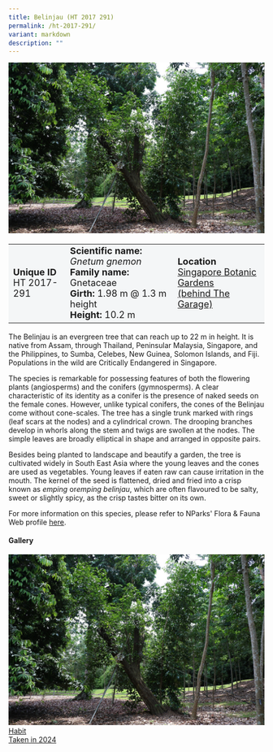 ```yaml
---
title: Belinjau (HT 2017 291)
permalink: /ht-2017-291/
variant: markdown
description: ""
---
```

<div class="isomer-image-wrapper">
<img src="/images/Heritage_trees_photos/gnegne_ht2017-291_habit.jpg">
</div><table style="minWidth: 100px; font-size: 18px; background: #F4F6F7">
<tbody><tr>
<td rowspan="1" colspan="1">
<strong>Unique ID</strong>
<br>HT 2017-291
</td>
<td rowspan="1" colspan="1">
	<strong>Scientific name:</strong> <em>Gnetum gnemon</em>
<br><strong>Family name: </strong>Gnetaceae
<br><strong>Girth: </strong>1.98 m @ 1.3 m height
<br><strong>Height: </strong>10.2 m
</td>
<td rowspan="1" colspan="1">
<strong>Location</strong><a href="https://www.onemap.gov.sg/?lat=1.3191299999870336&amp;lng=103.81571999997253">
 <br>Singapore Botanic Gardens<br>(behind The Garage)</a>
</td>
</tr>
</tbody>
</table>
<p>The Belinjau is an evergreen tree that can reach up to 22 m in height. It is native from Assam, through Thailand, Peninsular Malaysia, Singapore, and the Philippines, to Sumba, Celebes, New Guinea, Solomon Islands, and Fiji. Populations in the wild are Critically Endangered in Singapore.</p>

<p>The species is remarkable for possessing features of both the flowering plants (angiosperms) and the conifers (gymnosperms). A clear characteristic of its identity as a conifer is the presence of naked seeds on the female cones. However, unlike typical conifers, the cones of the Belinjau come without cone-scales. The tree has a single trunk marked with rings (leaf scars at the nodes) and a cylindrical crown. The drooping branches develop in whorls along the stem and twigs are swollen at the nodes. The simple leaves are broadly elliptical in shape and arranged in opposite pairs.</p>

<p>Besides being planted to landscape and beautify a garden, the tree is cultivated widely in South East Asia where the young leaves and the cones are used as vegetables. Young leaves if eaten raw can cause irritation in the mouth. The kernel of the seed is flattened, dried and fried into a crisp known as&nbsp;<em>emping</em> or<em>emping belinjau</em>, which are often flavoured to be salty, sweet or slightly spicy, as the crisp tastes bitter on its own.</p>

<p>For more information on this species, please refer to NParks' Flora &amp; Fauna Web profile <a href="https://www.nparks.gov.sg/florafaunaweb/flora/2/9/2942">here</a>.</p>

<h4><b>Gallery</b></h4>
<div class="isomer-card-grid">
<a href="/images/Heritage_trees_photos/gnegne_ht2017-291_habit.jpg" class="isomer-card">
<div class="isomer-card-image">
<div class="isomer-image-wrapper"><img src="/images/Heritage_trees_photos/gnegne_ht2017-291_habit.jpg"></div></div>
<div class="isomer-card-body"><div class="isomer-card-title">Habit</div><div class="isomer-card-description">Taken in 2024</div></div></a><p></p></div>